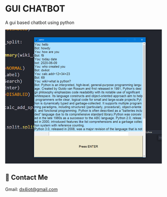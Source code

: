 # GUI CHATBOT

A gui based chatbot using python

![](img/1.PNG)


## 🌟 Contact Me
Gmail: dx4iot@gmail.com
